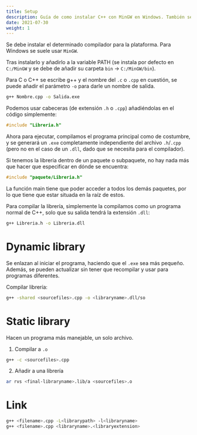 ```yaml
---
title: Setup
description: Guía de como instalar C++ con MinGW en Windows. También se aportan algunas directrices de compilación de librerías así como su importación.
date: 2021-07-30
weight: 1
---
```


Se debe instalar el determinado compilador para la plataforma. Para Windows se
suele usar `MinGW`.

Tras instalarlo y añadirlo a la variable PATH (se instala por defecto en
`C:/MinGW` y se debe de añadir su carpeta `bin` -> `C:/MinGW/bin`).

Para C o C++ se escribe g++ y el nombre del `.c` o `.cpp` en cuestión, se puede
añadir el parámetro `-o` para darle un nombre de salida.

```sh
g++ Nombre.cpp -o Salida.exe
```

Podemos usar cabeceras (de extensión `.h` o `.cpp`) añadiéndolas en el código
simplemente:

```cpp
#include "Libreria.h"
```

Ahora para ejecutar, compilamos el programa principal como de costumbre, y se
generará un `.exe` completamente independiente del archivo `.h`/`.cpp` (pero no
en el caso de un `.dll`, dado que se necesita para el compilador).

Si tenemos la librería dentro de un paquete o subpaquete, no hay nada más que
hacer que especificar en dónde se encuentra:

```cpp
#include "paquete/Libreria.h"
```

La función main tiene que poder acceder a todos los demás paquetes, por lo que
tiene que estar situada en la raíz de estos.

Para compilar la librería, simplemente la compilamos como un programa normal de
C++, solo que su salida tendrá la extensión `.dll`:

```sh
g++ Libreria.h -o Libreria.dll
```

# Dynamic library
Se enlazan al iniciar el programa, haciendo que el `.exe` sea más pequeño.
Además, se pueden actualizar sin tener que recompilar y usar para programas
diferentes.

Compilar librería:

```sh
g++ -shared <sourcefiles>.cpp -o <libraryname>.dll/so
```

# Static library
Hacen un programa más manejable, un solo archivo.

1. Compilar a `.o`

```sh
g++ -c <sourcefiles>.cpp
```

2. Añadir a una librería

```sh
ar rvs <final-libraryname>.lib/a <sourcefiles>.o
```

# Link
```sh
g++ <filename>.cpp -L<librarypath> -l<libraryname>
g++ <filename>.cpp <libraryname>.<libraryextension>
```
